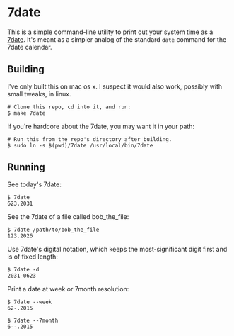 # 7date

This is a simple command-line utility to print out your system time as a
[7date](http://tylerneylon.com/a/7date_spec/).
It's meant as a simpler analog of the standard `date` command for the 7date
calendar.

## Building

I've only built this on mac os x. I suspect it would also work, possibly with
small tweaks, in linux.

    # Clone this repo, cd into it, and run:
    $ make 7date

If you're hardcore about the 7date, you may want it in your path:

    # Run this from the repo's directory after building.
    $ sudo ln -s $(pwd)/7date /usr/local/bin/7date

## Running

See today's 7date:

    $ 7date
    623.2031

See the 7date of a file called bob_the_file:

    $ 7date /path/to/bob_the_file
    123.2026

Use 7date's digital notation, which keeps the most-significant digit first and
is of fixed length:

    $ 7date -d
    2031-0623

Print a date at week or 7month resolution:

    $ 7date --week
    62-.2015

    $ 7date --7month
    6--.2015

